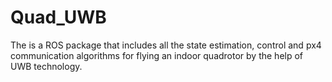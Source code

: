 # Quad_UWB
The is a ROS package that includes all the state estimation, control and px4 communication algorithms for flying an indoor quadrotor by the help of UWB technology.

